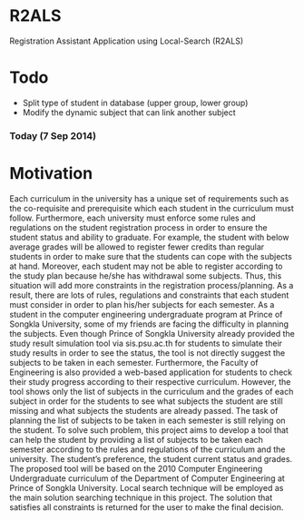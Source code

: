 R2ALS
=====

Registration Assistant Application using Local-Search (R2ALS)

Todo
======

- Split type of student in database (upper group, lower group)
- Modify the dynamic subject that can link another subject

### Today (7 Sep 2014) ###



Motivation
=====
Each curriculum in the university has a unique set of requirements such as the co-requisite and prerequisite which each student in the curriculum must follow. Furthermore, each university must enforce some rules and regulations on the student registration process in order to ensure the student status and ability to graduate. For example, the student with below average grades will be allowed to register fewer credits than regular students in order to make sure that the students can cope with the subjects at hand. Moreover, each student may not be able to register according to the study plan because he/she has withdrawal some subjects. Thus, this situation will add more constraints in the registration process/planning. As a result, there are lots of rules, regulations and constraints that each student must consider in order to plan his/her subjects for each semester.
As a student in the computer engineering undergraduate program at Prince of Songkla University, some of my friends are facing the difficulty in planning the subjects. Even though Prince of Songkla University already provided the study result simulation tool via sis.psu.ac.th for students to simulate their study results in order to see the status, the tool is not directly suggest the subjects to be taken in each semester. Furthermore, the Faculty of Engineering is also provided a web-based application for students to check their study progress according to their respective curriculum. However, the tool shows only the list of subjects in the curriculum and the grades of each subject in order for the students to see what subjects the student are still missing and what subjects the students are already passed. The task of planning the list of subjects to be taken in each semester is still relying on the student.
To solve such problem, this project aims to develop a tool that can help the student by providing a list of subjects to be taken each semester according to the rules and regulations of the curriculum and the university. The student’s preference, the student current status and grades. The proposed tool will be based on the 2010 Computer Engineering Undergraduate curriculum of the Department of Computer Engineering at Prince of Songkla University. Local search technique will be employed as the main solution searching technique in this project. The solution that satisfies all constraints is returned for the user to make the final decision.
